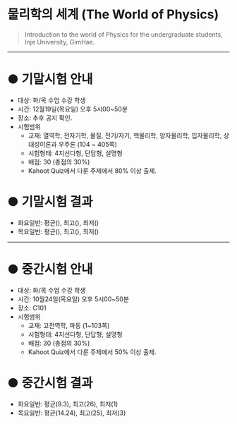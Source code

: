 # 물리학의 세계 (The World of Physics)

> Introduction to the world of Physics for the undergraduate students, Inje University, GimHae.

---

# ● 기말시험 안내 
- 대상: 화/목 수업 수강 학생
- 시간: 12월19일(목요일) 오후 5시00~50분
- 장소: 추후 공지 확인.
- 시험범위
    - 교재: 열역학, 전자기학, 물질, 전기/자기, 핵물리학, 양자물리학, 입자물리학, 상대성이론과 우주론 (104 ~ 405쪽)
    - 시험형태: 4지선다형, 단답형, 설명형
    - 배점: 30 (총점의 30%)
    - Kahoot Quiz에서 다룬 주제에서 80% 이상 출제.

# ● 기말시험 결과
- 화요일반: 평균(), 최고(), 최저()
- 목요일반: 평균(), 최고(), 최저()

---

# ● 중간시험 안내 
- 대상: 화/목 수업 수강 학생
- 시간: 10월24일(목요일) 오후 5시00~50분
- 장소: C101
- 시험범위
    - 교재: 고전역학, 파동 (1~103쪽)
    - 시험형태: 4지선다형, 단답형, 설명형
    - 배점: 30 (총점의 30%)
    - Kahoot Quiz에서 다룬 주제에서 50% 이상 출제.

# ● 중간시험 결과
- 화요일반: 평균(9.3), 최고(26), 최저(1)
- 목요일반: 평균(14.24), 최고(25), 최저(3)
